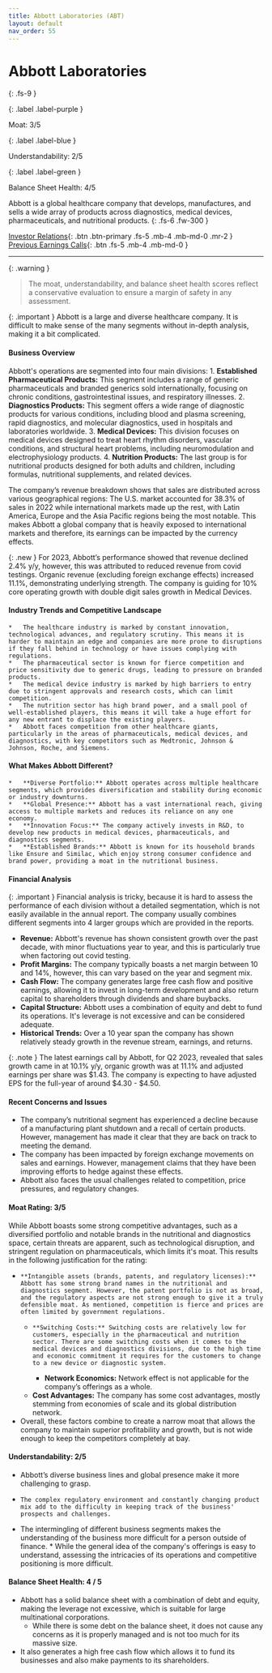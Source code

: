 ```yaml
---
title: Abbott Laboratories (ABT)
layout: default
nav_order: 55
---
```


# Abbott Laboratories
{: .fs-9 }

{: .label .label-purple }

Moat: 3/5

{: .label .label-blue }

Understandability: 2/5

{: .label .label-green }

Balance Sheet Health: 4/5

Abbott is a global healthcare company that develops, manufactures, and sells a wide array of products across diagnostics, medical devices, pharmaceuticals, and nutritional products.
{: .fs-6 .fw-300 }

[Investor Relations](https://www.google.com/search?q=ABT+investor+relations){: .btn .btn-primary .fs-5 .mb-4 .mb-md-0 .mr-2 }
[Previous Earnings Calls](https://discountingcashflows.com/company/ABT/transcripts/){: .btn .fs-5 .mb-4 .mb-md-0 }

---

{: .warning }
>The moat, understandability, and balance sheet health scores reflect a conservative evaluation to ensure a margin of safety in any assessment.



{: .important }
Abbott is a large and diverse healthcare company. It is difficult to make sense of the many segments without in-depth analysis, making it a bit complicated.
#### Business Overview

Abbott's operations are segmented into four main divisions:
    1. **Established Pharmaceutical Products:** This segment includes a range of generic pharmaceuticals and branded generics sold internationally, focusing on chronic conditions, gastrointestinal issues, and respiratory illnesses.
    2.  **Diagnostics Products:** This segment offers a wide range of diagnostic products for various conditions, including blood and plasma screening, rapid diagnostics, and molecular diagnostics, used in hospitals and laboratories worldwide.
    3. **Medical Devices:** This division focuses on medical devices designed to treat heart rhythm disorders, vascular conditions, and structural heart problems, including neuromodulation and electrophysiology products.
    4.  **Nutrition Products:** The last group is for nutritional products designed for both adults and children, including formulas, nutritional supplements, and related devices.
    
The company’s revenue breakdown shows that sales are distributed across various geographical regions: The U.S. market accounted for 38.3% of sales in 2022 while international markets made up the rest, with Latin America, Europe and the Asia Pacific regions being the most notable. This makes Abbott a global company that is heavily exposed to international markets and therefore, its earnings can be impacted by the currency effects.

{: .new }
For 2023, Abbott’s performance showed that revenue declined 2.4% y/y, however, this was attributed to reduced revenue from covid testings. Organic revenue (excluding foreign exchange effects) increased 11.1%, demonstrating underlying strength. The company is guiding for 10% core operating growth with double digit sales growth in Medical Devices.

#### Industry Trends and Competitive Landscape
    *   The healthcare industry is marked by constant innovation, technological advances, and regulatory scrutiny. This means it is harder to maintain an edge and companies are more prone to disruptions if they fall behind in technology or have issues complying with regulations.
    *   The pharmaceutical sector is known for fierce competition and price sensitivity due to generic drugs, leading to pressure on branded products.
    *   The medical device industry is marked by high barriers to entry due to stringent approvals and research costs, which can limit competition.
    *   The nutrition sector has high brand power, and a small pool of well-established players, this means it will take a huge effort for any new entrant to displace the existing players.
    *   Abbott faces competition from other healthcare giants, particularly in the areas of pharmaceuticals, medical devices, and diagnostics, with key competitors such as Medtronic, Johnson & Johnson, Roche, and Siemens.

#### What Makes Abbott Different?
    *   **Diverse Portfolio:** Abbott operates across multiple healthcare segments, which provides diversification and stability during economic or industry downturns.
    *   **Global Presence:** Abbott has a vast international reach, giving access to multiple markets and reduces its reliance on any one economy.
    *   **Innovation Focus:** The company actively invests in R&D, to develop new products in medical devices, pharmaceuticals, and diagnostics segments.
    *   **Established Brands:** Abbott is known for its household brands like Ensure and Similac, which enjoy strong consumer confidence and brand power, providing a moat in the nutritional business.

#### Financial Analysis
{: .important }
Financial analysis is tricky, because it is hard to assess the performance of each division without a detailed segmentation, which is not easily available in the annual report. The company usually combines different segments into 4 larger groups which are provided in the reports.

*   **Revenue:** Abbott's revenue has shown consistent growth over the past decade, with minor fluctuations year to year, and this is particularly true when factoring out covid testing.
*   **Profit Margins:** The company typically boasts a net margin between 10 and 14%, however, this can vary based on the year and segment mix.
*   **Cash Flow:** The company generates large free cash flow and positive earnings, allowing it to invest in long-term development and also return capital to shareholders through dividends and share buybacks.
*   **Capital Structure:** Abbott uses a combination of equity and debt to fund its operations. It's leverage is not excessive and can be considered adequate.
*   **Historical Trends:** Over a 10 year span the company has shown relatively steady growth in the revenue stream, earnings, and returns.

{: .note }
The latest earnings call by Abbott, for Q2 2023, revealed that sales growth came in at 10.1% y/y, organic growth was at 11.1% and adjusted earnings per share was $1.43. The company is expecting to have adjusted EPS for the full-year of around $4.30 - $4.50.

#### Recent Concerns and Issues
 *   The company’s nutritional segment has experienced a decline because of a manufacturing plant shutdown and a recall of certain products. However, management has made it clear that they are back on track to meeting the demand.
  * The company has been impacted by foreign exchange movements on sales and earnings. However, management claims that they have been improving efforts to hedge against these effects.
  *   Abbott also faces the usual challenges related to competition, price pressures, and regulatory changes.

#### Moat Rating: 3/5
While Abbott boasts some strong competitive advantages, such as a diversified portfolio and notable brands in the nutritional and diagnostics space, certain threats are apparent, such as technological disruption, and stringent regulation on pharmaceuticals, which limits it's moat. This results in the following justification for the rating:
*     **Intangible assets (brands, patents, and regulatory licenses):** Abbott has some strong brand names in the nutritional and diagnostics segment. However, the patent portfolio is not as broad, and the regulatory aspects are not strong enough to give it a truly defensible moat. As mentioned, competition is fierce and prices are often limited by government regulations.
  *     **Switching Costs:** Switching costs are relatively low for customers, especially in the pharmaceutical and nutrition sector. There are some switching costs when it comes to the medical devices and diagnostics divisions, due to the high time and economic commitment it requires for the customers to change to a new device or diagnostic system.
    *   **Network Economics:** Network effect is not applicable for the company’s offerings as a whole.
  *  **Cost Advantages:** The company has some cost advantages, mostly stemming from economies of scale and its global distribution network.
*   Overall, these factors combine to create a narrow moat that allows the company to maintain superior profitability and growth, but is not wide enough to keep the competitors completely at bay.

#### Understandability: 2/5
  *    Abbott’s diverse business lines and global presence make it more challenging to grasp.
   *     The complex regulatory environment and constantly changing product mix add to the difficulty in keeping track of the business' prospects and challenges. 
   *    The intermingling of different business segments makes the understanding of the business more difficult for a person outside of finance.
    *       While the general idea of the company's offerings is easy to understand, assessing the intricacies of its operations and competitive positioning is more difficult. 

#### Balance Sheet Health: 4 / 5
*  Abbott has a solid balance sheet with a combination of debt and equity, making the leverage not excessive, which is suitable for large multinational corporations.
   * While there is some debt on the balance sheet, it does not cause any concerns as it is properly managed and is not too much for its massive size.
  *    It also generates a high free cash flow which allows it to fund its businesses and also make payments to its shareholders.

